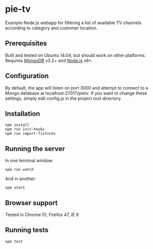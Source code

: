 # pie-tv
Example Node.js webapp for filtering a list of available TV channels according
to category and customer location.

## Prerequisites
Built and tested on Ubuntu 14.04, but should work on other platforms.
Requires [MongoDB](https://docs.mongodb.com/getting-started/shell/installation/)
v3.2+ and [Node.js](https://nodejs.org/en/download/) v6+.

## Configuration
By default, the app will listen on port 3000 and attempt to connect to a Mongo
database at localhost:27017/pietv. If you want to change these settings, simply
edit config.js in the project root directory.

## Installation
```
npm install
npm run init-hooks
npm run import-fixtures
```

## Running the server
In one terminal window:
```
npm run watch
```

And in another:
```
npm start
```

## Browser support
Tested in Chrome 51, Firefox 47, IE 9

## Running tests
```
npm test
```
